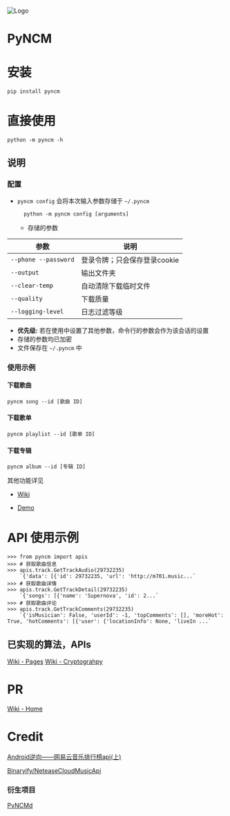 ![Logo](https://github.com/greats3an/pyncm/raw/master/demos/_logo.png)

# PyNCM

# 安装
    pip install pyncm

# 直接使用
    python -m pyncm -h
## 说明
### 配置
- `pyncm config` 会将本次输入参数存储于 `~/.pyncm`

		python -m pyncm config [arguments]
	- 存储的参数


| 参数  | 说明  |
| ------------ | ------------ |
|`--phone --password`| 登录令牌；只会保存登录cookie|
|`--output` | 输出文件夹|
| `--clear-temp`| 自动清除下载临时文件|
|`--quality`| 下载质量|
|`--logging-level` |日志过滤等级 |
- **优先级:** 若在使用中设置了其他参数，命令行的参数会作为该会话的设置
- 存储的参数均已加密
- 文件保存在 `~/.pyncm` 中

### 使用示例
#### 下载歌曲
`pyncm song --id [歌曲 ID]`
#### 下载歌单
`pyncm playlist --id [歌单 ID]`
#### 下载专辑
`pyncm album --id [专辑 ID]`

其他功能详见 
- [Wiki](https://github.com/greats3an/pyncm/wiki)

- [Demo](https://github.com/greats3an/pyncm/tree/master/demos)

# API 使用示例
    >>> from pyncm import apis
    >>> # 获取歌曲信息    
    >>> apis.track.GetTrackAudio(29732235)
    	`{'data': [{'id': 29732235, 'url': 'http://m701.music...`
    >>> # 获取歌曲详情
    >>> apis.track.GetTrackDetail(29732235)    
    	`{'songs': [{'name': 'Supernova', 'id': 2...`
    >>> # 获取歌曲评论
    >>> apis.track.GetTrackComments(29732235)    
    	`{'isMusician': False, 'userId': -1, 'topComments': [], 'moreHot': True, 'hotComments': [{'user': {'locationInfo': None, 'liveIn ...`

## 已实现的算法，APIs
[Wiki - Pages](https://github.com/greats3an/pyncm/wiki) 
[Wiki - Cryptograhpy](https://github.com/greats3an/pyncm/wiki/%23---Cryptography)
# PR
[Wiki - Home](https://github.com/greats3an/pyncm/wiki) 
# Credit
[Android逆向——网易云音乐排行榜api(上)](https://juejin.im/post/6844903586879520775)

[Binaryify/NeteaseCloudMusicApi](https://github.com/Binaryify/NeteaseCloudMusicApi/blob/master/util/crypto.js)

### 衍生项目
[PyNCMd](https://github.com/greats3an/pyncmd)